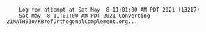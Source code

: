         Log for attempt at Sat May  8 11:01:00 AM PDT 2021 (13217)
        Sat May  8 11:01:00 AM PDT 2021 Converting 21MATH530/KBrefOrthogonalComplement.org...
